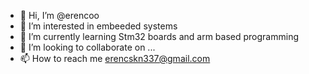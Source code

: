 - 👋 Hi, I’m @erencoo
- 👀 I’m interested in embeeded systems
- 🌱 I’m currently learning Stm32 boards and arm based programming
- 💞️ I’m looking to collaborate on ...
- 📫 How to reach me erencskn337@gmail.com

<!---
erencoo/erencoo is a ✨ special ✨ repository because its `README.md` (this file) appears on your GitHub profile.
You can click the Preview link to take a look at your changes.
--->
